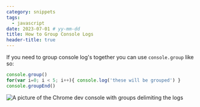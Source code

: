 ```yaml
---
category: snippets
tags:
  - javascript
date: 2023-07-01 # yy-mm-dd
title: How to Group Console Logs
header-title: true
---
```


If you need to group console log's together you can use `console.group` like so:

```javascript
console.group()
for(var i=0; i < 5; i++){ console.log('these will be grouped') }
console.groupEnd()
```

![A picture of the Chrome dev console with groups delimiting the logs](/assets/img/consolegroup.jpg)
